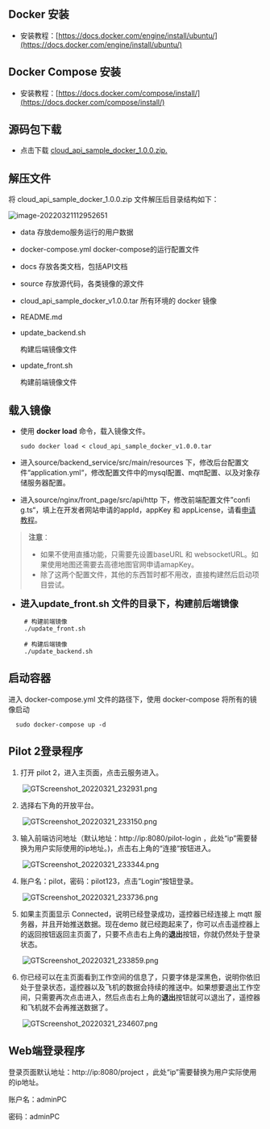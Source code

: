 ## Docker 安装

  - 安装教程：[https://docs.docker.com/engine/install/ubuntu/](https://docs.docker.com/engine/install/ubuntu/)

## Docker Compose 安装

  - 安装教程：[https://docs.docker.com/compose/install/](https://docs.docker.com/compose/install/)

## 源码包下载

- 点击下载 [cloud_api_sample_docker_1.0.0.zip.](https://terra-sz-hc1pro-cloudapi.oss-cn-shenzhen.aliyuncs.com/c0af9fe0d7eb4f35a8fe5b695e4d0b96/docker/cloud_api_sample_docker_1.0.0.zip)

## 解压文件

将 cloud_api_sample_docker_1.0.0.zip 文件解压后目录结构如下：

![image-20220321112952651](https://stag-terra-1-g.djicdn.com/7774da665e07453698314cc27c523096/admin/doc/195959b3-f8e1-4f3d-9d9b-d90ece297e15.png)

- data
  存放demo服务运行的用户数据

- docker-compose.yml
  docker-compose的运行配置文件

- docs
  存放各类文档，包括API文档

- source
  存放源代码，各类镜像的源文件

- cloud_api_sample_docker_v1.0.0.tar
  所有环境的 docker 镜像

- README.md

- update_backend.sh

  构建后端镜像文件

- update_front.sh

  构建前端镜像文件

## 载入镜像

- 使用 **docker load** 命令，载入镜像文件。	

  ```shell
  sudo docker load < cloud_api_sample_docker_v1.0.0.tar
  ```

- 进入source/backend_service/src/main/resources 下，修改后台配置文件“application.yml“，修改配置文件中的mysql配置、mqtt配置、以及对象存储服务器配置。

- 进入source/nginx/front_page/src/api/http 下，修改前端配置文件”confi g.ts“，填上在开发者网站申请的appId，appKey 和 appLicense，请看[申请教程](https://developer.dji.com/cn/document/209883f1-f2ad-406e-b99c-be7498df7f10)。

>**注意**：
> * 如果不使用直播功能，只需要先设置baseURL 和 websocketURL。如果使用地图还需要去高德地图官网申请amapKey。
> * 除了这两个配置文件，其他的东西暂时都不用改，直接构建然后启动项目尝试。

- **<font size="4">进入update_front.sh 文件的目录下，构建前后端镜像</font>**

  ```shell
   # 构建前端镜像
   ./update_front.sh
   
   # 构建后端镜像
   ./update_backend.sh
  ```


## 启动容器

进入 docker-compose.yml 文件的路径下，使用 docker-compose 将所有的镜像启动

```shell
  sudo docker-compose up -d
```

## Pilot 2登录程序

1. 打开 pilot 2，进入主页面，点击云服务进入。

   ​	![GTScreenshot_20220321_232931.png](https://stag-terra-1-g.djicdn.com/7774da665e07453698314cc27c523096/admin/doc/c47f8289-1331-4433-b655-39028637080e.png)

2. 选择右下角的开放平台。

   ​	![GTScreenshot_20220321_233150.png](https://stag-terra-1-g.djicdn.com/7774da665e07453698314cc27c523096/admin/doc/16084fab-bca5-458a-a7e8-987cbc901e52.png)

3. 输入前端访问地址（默认地址：http://ip:8080/pilot-login ，此处“ip”需要替换为用户实际使用的ip地址。)，点击右上角的“连接“按钮进入。

   ​	![GTScreenshot_20220321_233344.png](https://stag-terra-1-g.djicdn.com/7774da665e07453698314cc27c523096/admin/doc/48383fc8-f039-4403-a40f-6c8dfb3a1248.png)

4. 账户名：pilot，密码：pilot123，点击”Login“按钮登录。

   ​	![GTScreenshot_20220321_233736.png](https://stag-terra-1-g.djicdn.com/7774da665e07453698314cc27c523096/admin/doc/76990178-c000-478b-ba45-2a57db8756fb.png)

5. 如果主页面显示 Connected，说明已经登录成功，遥控器已经连接上 mqtt 服务器，并且开始推送数据。现在demo 就已经跑起来了，你可以点击遥控器上的返回按钮返回主页面了，只要不点击右上角的**退出**按钮，你就仍然处于登录状态。

   ​	![GTScreenshot_20220321_233859.png](https://stag-terra-1-g.djicdn.com/7774da665e07453698314cc27c523096/admin/doc/62c30970-8eeb-4732-8868-787404773b2a.png)

6. 你已经可以在主页面看到工作空间的信息了，只要字体是深黑色，说明你依旧处于登录状态，遥控器以及飞机的数据会持续的推送中。如果想要退出工作空间，只需要再次点击进入，然后点击右上角的**退出**按钮就可以退出了，遥控器和飞机就不会再推送数据了。

   ​	![GTScreenshot_20220321_234607.png](https://stag-terra-1-g.djicdn.com/7774da665e07453698314cc27c523096/admin/doc/c37599fb-bcdd-4ef8-90ee-8d1e8f1e9c77.png)

   

## Web端登录程序

登录页面默认地址：http://ip:8080/project ，此处“ip”需要替换为用户实际使用的ip地址。

账户名：adminPC

密码：adminPC
